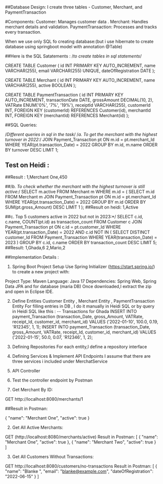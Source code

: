##Database Design:
I create three tables - Customer, Merchant, and PaymentTransaction 


#Components:
Customer: Manages customer data .
Merchant: Handles merchant details and validation.
PaymentTransaction: Processes and tracks every transaction.


When we use only SQL fo creating database:(but i use hibernate to create database using springboot model with annotation @Table)

##Here is the SQL Satatements :
/*to create tables in sql statements*/

CREATE TABLE Customer (
    id INT PRIMARY KEY AUTO_INCREMENT,
    name VARCHAR(255),
    email VARCHAR(255) UNIQUE,
    dateOfRegistration DATE
);

CREATE TABLE Merchant (
    id INT PRIMARY KEY AUTO_INCREMENT,
    name VARCHAR(255),
    active BOOLEAN
);

CREATE TABLE PaymentTransaction (
    id INT PRIMARY KEY AUTO_INCREMENT,
    transactionDate DATE,
    grossAmount DECIMAL(10, 2),
    VATRate ENUM('0%', '7%', '19%'),
    receiptId VARCHAR(255),
    customerId INT,
    FOREIGN KEY (customerId) REFERENCES Customer(id),
    merchantId INT,
    FOREIGN KEY (merchantId) REFERENCES Merchant(id)
);

##SQL Queries:

/*Different queries in sql in the task*/
/*a. To get the merchant with the highest turnover in 2022:*/
JOIN Payment_Transaction pt ON m.id = pt.merchant_Id
WHERE YEAR(pt.transaction_Date) = 2022
GROUP BY m.id, m.name
ORDER BY turnover DESC
LIMIT 1;
## Test on Heidi :
##Result :
1,Merchant One,450


##/*b. To check whether the merchant with the highest turnover is still active:*/
SELECT m.active
FROM Merchant m
WHERE m.id = (
    SELECT m.id
    FROM Merchant m
    JOIN Payment_Transaction pt ON m.id = pt.merchant_Id
    WHERE YEAR(pt.transaction_Date) = 2022
    GROUP BY m.id
    ORDER BY SUM(pt.gross_Amount) DESC
    LIMIT 1
);
##Result on heidi:
1,Active


##c. Top 5 customers active in 2022 but not in 2023:*/
SELECT c.id, c.name, COUNT(pt.id) as transaction_count
FROM Customer c
JOIN Payment_Transaction pt ON c.id = pt.customer_Id
WHERE YEAR(pt.transaction_Date) = 2022 AND c.id NOT IN (
    SELECT DISTINCT customer_Id
    FROM Payment_Transaction
    WHERE YEAR(transaction_Date) = 2023
)
GROUP BY c.id, c.name
ORDER BY transaction_count DESC
LIMIT 5;
##Result:
1,Ghada,6
2,Mario,2

##Implementation Details :

1. Spring Boot Project Setup
Use Spring Initializer (https://start.spring.io/) to create a new project with:

Project Type: Maven
Language: Java 17
Dependencies: Spring Web, Spring Data JPA and for database (maria DB)
Once downloaded,I extract the zip and open in Eclipse IDE.

2. Define Entities
Customer Entity , Merchant Entity , PaymentTransaction Entity
For filling entries in DB , I do it manually in Heidi SQL or by query in Heidi SQL like this :
-- Transactions for Ghada
INSERT INTO payment_Transaction (transaction_Date, gross_Amount, VATRate, receipt_Id, customer_id, merchant_id) VALUES ('2022-01-10', 100.0, 0.19, 'R12345', 1, 1);
INSERT INTO payment_Transaction (transaction_Date, gross_Amount, VATRate, receipt_Id, customer_id, merchant_id) VALUES ('2022-01-15', 50.0, 0.07, 'R12346', 1, 2);

3. Defining Repositories
For each entity,I define a repository interface

4. Defining Services & Implement API Endpoints 
 I assume that there are three services i included under MerchatService 
5. API Controller 

6. Test the controller endpoint by Postman

1. Get Merchant By ID:

GET http://localhost:8080/merchants/1

##Result in Postman:

{
    "name": "Merchant One",
    "active": true
}

2. Get All Active Merchants:

GET (http://localhost:8080/merchants/active)
Result in Postman:
[
    {
        "name": "Merchant One",
        "active": true
    },
    {
        "name": "Merchant Two",
        "active": true
    }
]


3. Get All Customers Without Transactions:

GET http://localhost:8080/customers/no-transactions
Result in Postman:
[
    {
        "name": "Blanke ",
        "email": "blanke@example.com",
        "dateOfRegistration": "2022-06-15"
    }
]
